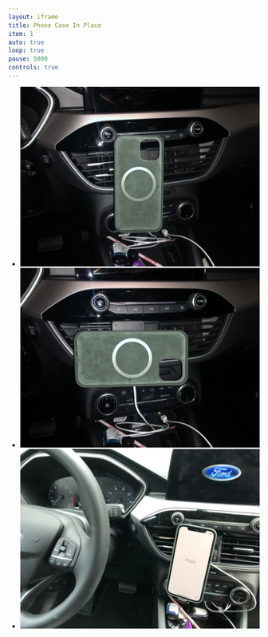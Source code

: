 ```yaml
---
layout: iframe
title: Phone Case In Place
item: 1
auto: true
loop: true
pause: 5000
controls: true
---
```


* ![Case Vertical](\assets\images\posts\2021\magsafecarmount\fordescape2020casevert.jpg)
* ![Case Horizontal](\assets\images\posts\2021\magsafecarmount\fordescape2020casehorz.jpg)
* ![Phone Vertical](\assets\images\posts\2021\magsafecarmount\fordescape2020.jpg)